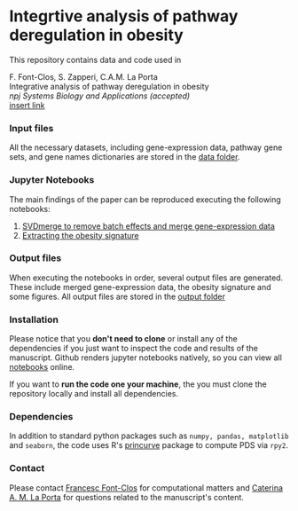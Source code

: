 # Integrtive analysis of pathway deregulation in obesity
This repository contains data and code used in

F. Font-Clos, S. Zapperi, C.A.M. La Porta  
Integrative analysis of pathway deregulation in obesity  
*npj Systems Biology and Applications (accepted)*  
[insert link](https://github.com/ComplexityBiosystems/obesity-score)

### Input files
All the necessary datasets, including gene-expression data, pathway gene sets, and gene names dictionaries are stored in the [data folder](https://github.com/ComplexityBiosystems/obesity-score/tree/master/data).

### Jupyter Notebooks
The main findings of the paper can be reproduced executing the following notebooks:

1. [SVDmerge to remove batch effects and merge gene-expression data](https://github.com/ComplexityBiosystems/obesity-score/blob/master/notebooks/1.SVDmerge_to_remove_batch_effects.ipynb)
2. [Extracting the obesity signature](https://github.com/ComplexityBiosystems/obesity-score/blob/master/notebooks/2.Extracting_the_obesity_signature.ipynb)

### Output files
When executing the notebooks in order, several output files are generated. These include merged gene-expression data, the obesity signature and some figures. All output files are stored in the [output folder](https://github.com/ComplexityBiosystems/obesity-score/tree/master/output)

### Installation
Please notice that you **don't need to clone** or install any of the dependencies if you just want to inspect the code and results of the manuscript. Github renders jupyter notebooks natively, so you can view all [notebooks](https://github.com/ComplexityBiosystems/obesity-score/tree/master/notebooks) online.

If you want to **run the code one your machine**, the you must clone the repository locally and install all dependencies.

### Dependencies
In addition to standard python packages such as  `numpy, pandas, matplotlib` and `seaborn`, the code uses R's [princurve](https://cran.r-project.org/web/packages/princurve/index.html) package to compute PDS via `rpy2`.

### Contact
Please contact [Francesc Font-Clos](mailto:francesc.font@gmail.com) for computational matters and [Caterina A. M. La Porta](mailto:caterina.laporta@unimi.it) for questions related to the manuscript's content.




